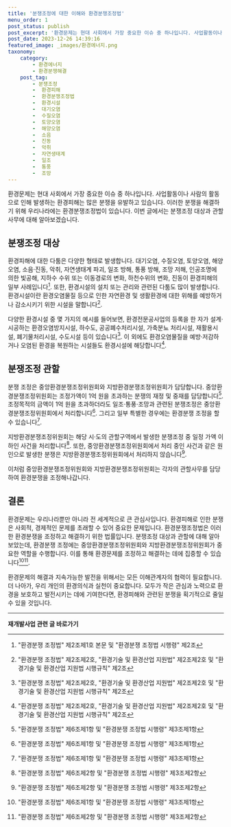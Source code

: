 ```yaml
---
title: '분쟁조정에 대한 이해와 환경분쟁조정법'
menu_order: 1
post_status: publish
post_excerpt: '환경문제는 현대 사회에서 가장 중요한 이슈 중 하나입니다. 사업활동이나 사람의 활동으로 인해 발생하는 환경피해는 많은 분쟁을 유발하고 있습니다. 이러한 분쟁을 해결하기 위해 우리나라에는 환경분쟁조정법이 있습니다. 이번 글에서는 분쟁조정 대상과 관할 사무에 대해 알아보겠습니다.'
post_date: 2023-12-26 14:39:16
featured_image: _images/환경에너지.png
taxonomy:
    category:
        - 환경에너지
        - 환경분쟁해결
    post_tag:
        - 분쟁조정
        -  환경피해
        -  환경분쟁조정법
        -  환경시설
        -  대기오염
        -  수질오염
        -  토양오염
        -  해양오염
        -  소음
        -  진동
        -  악취
        -  자연생태계
        -  일조
        -  통풍
        -  조망
---
```



환경문제는 현대 사회에서 가장 중요한 이슈 중 하나입니다. 사업활동이나 사람의 활동으로 인해 발생하는 환경피해는 많은 분쟁을 유발하고 있습니다. 이러한 분쟁을 해결하기 위해 우리나라에는 환경분쟁조정법이 있습니다. 이번 글에서는 분쟁조정 대상과 관할 사무에 대해 알아보겠습니다.

## 분쟁조정 대상

환경피해에 대한 다툼은 다양한 형태로 발생합니다. 대기오염, 수질오염, 토양오염, 해양오염, 소음·진동, 악취, 자연생태계 파괴, 일조 방해, 통풍 방해, 조망 저해, 인공조명에 의한 빛공해, 지하수 수위 또는 이동경로의 변화, 하천수위의 변화, 진동이 환경피해의 일부 사례입니다[^1]. 또한, 환경시설의 설치 또는 관리와 관련된 다툼도 많이 발생합니다. 환경시설이란 환경오염물질 등으로 인한 자연환경 및 생활환경에 대한 위해를 예방하거나 감소시키기 위한 시설을 말합니다[^2].

다양한 환경시설 중 몇 가지의 예시를 들어보면, 환경전문공사업의 등록을 한 자가 설계·시공하는 환경오염방지시설, 하수도, 공공폐수처리시설, 가축분뇨 처리시설, 재활용시설, 폐기물처리시설, 수도시설 등이 있습니다[^2]. 이 외에도 환경오염물질을 예방·저감하거나 오염된 환경을 복원하는 시설들도 환경시설에 해당합니다[^2].

## 분쟁조정 관할

분쟁 조정은 중앙환경분쟁조정위원회와 지방환경분쟁조정위원회가 담당합니다. 중앙환경분쟁조정위원회는 조정가액이 1억 원을 초과하는 분쟁의 재정 및 중재를 담당합니다[^3]. 조정목적의 금액이 1억 원을 초과하더라도 일조·통풍·조망과 관련된 분쟁조정은 중앙환경분쟁조정위원회에서 처리합니다[^3]. 그리고 일부 특별한 경우에는 환경분쟁 조정을 할 수 있습니다[^3].

지방환경분쟁조정위원회는 해당 시·도의 관할구역에서 발생한 분쟁조정 중 일정 가액 이하인 사건을 처리합니다[^4]. 또한, 중앙환경분쟁조정위원회에서 처리 중인 사건과 같은 원인으로 발생한 분쟁은 지방환경분쟁조정위원회에서 처리하지 않습니다[^4].

이처럼 중앙환경분쟁조정위원회와 지방환경분쟁조정위원회는 각자의 관할사무를 담당하여 환경분쟁을 조정해나갑니다.

## 결론

환경문제는 우리나라뿐만 아니라 전 세계적으로 큰 관심사입니다. 환경피해로 인한 분쟁은 사회적, 경제적인 문제를 초래할 수 있어 중요한 문제입니다. 환경분쟁조정법은 이러한 환경분쟁을 조정하고 해결하기 위한 법률입니다. 분쟁조정 대상과 관할에 대해 알아보았는데, 환경분쟁 조정에는 중앙환경분쟁조정위원회와 지방환경분쟁조정위원회가 중요한 역할을 수행합니다. 이를 통해 환경문제를 조정하고 해결하는 데에 집중할 수 있습니다[^3][^4].

환경문제의 해결과 지속가능한 발전을 위해서는 모든 이해관계자의 협력이 필요합니다. 더 나아가, 우리 개인의 환경의식과 실천이 중요합니다. 모두가 작은 관심과 노력으로 환경을 보호하고 발전시키는 데에 기여한다면, 환경피해와 관련된 분쟁을 획기적으로 줄일 수 있을 것입니다.

[^1]: "환경분쟁 조정법" 제2조제1호 본문 및 "환경분쟁 조정법 시행령" 제2조
[^2]: "환경분쟁 조정법" 제2조제2호, "환경기술 및 환경산업 지원법" 제2조제2호 및 "환경기술 및 환경산업 지원법 시행규칙" 제2조
[^3]: "환경분쟁 조정법" 제6조제1항 및 "환경분쟁 조정법 시행령" 제3조제1항
[^4]: "환경분쟁 조정법" 제6조제2항 및 "환경분쟁 조정법 시행령" 제3조제2항
<!-- wp:separator -->
<hr class="wp-block-separator has-alpha-channel-opacity"/>
<!-- /wp:separator -->

<!-- wp:group {"backgroundColor":"base","layout":{"type":"constrained"}} -->
<div class="wp-block-group has-base-background-color has-background"><!-- wp:paragraph {"align":"center","fontSize":"medium"} -->
<p class="has-text-align-center has-large-font-size"><strong>재개발사업 관련 글 바로가기</strong></p>
<!-- /wp:paragraph -->


<!-- wp:latest-posts
{"categories":[{"id":27320,"count":19,"description":"","link":"https://uknowlaw.com/category/%ec%9e%ac%ea%b0%9c%eb%b0%9c%ec%82%ac%ec%97%85/","name":"재개발사업","slug":"재개발사업","taxonomy":"category","parent":0,"meta":[],"_links":{"self":[{"href":"https://uknowlaw.com/wp-json/wp/v2/categories/27320"}],"collection":[{"href":"https://uknowlaw.com/wp-json/wp/v2/categories"}],"about":[{"href":"https://uknowlaw.com/wp-json/wp/v2/taxonomies/category"}],"wp:post_type":[{"href":"https://uknowlaw.com/wp-json/wp/v2/posts?categories=27320"}],"curies":[{"name":"wp","href":"https://api.w.org/{rel}","templated":true}]}}],"postsToShow":100,"excerptLength":28,"postLayout":"grid","columns":2,"featuredImageAlign":"left","featuredImageSizeSlug":"large","fontSize":"small"} /--></div>
<!-- /wp:group -->